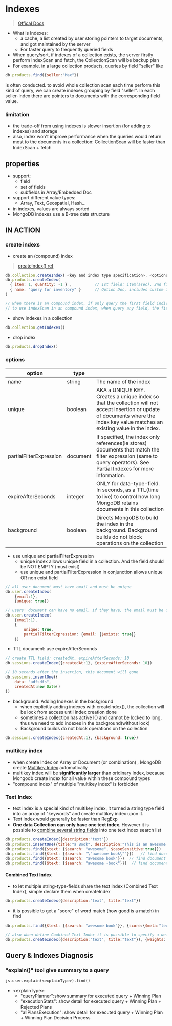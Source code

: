 # Indexes
> [Offical Docs](https://www.mongodb.com/docs/manual/indexes/)
- What is Indexes:
  - a cache, a list created by user storing pointers to target documents, and got maintained by the server
  - For faster query to frequently queried fields
- When query/sort, if indexes of a collection exists, the server firstly perform IndexScan and fetch, the CollectionScan will be backup plan
- For example. in a large collection products, queries by field "seller" like
  
```js
db.products.find({seller:"Max"})
```

is often conducted. to avoid whole collection scan each time perform this kind of query, we can create indexes grouping by field "seller". In each seller-index there are pointers to documents with the corresponding field value.
### limitation
- the trade-off from using indexes is slower insertion (for adding to indexes) and storage 
- also, index won't improve performance when the queries would return most to the documents in a collection: CollectionScan will be faster than IndexScan + fetch 


## properties
- support:
  - field
  - set of fields
  - subfields in Array/Embedded Doc
- support different value types:
  - Array, Text, Geospatial, Hash...
- in indexes, values are always sorted
- MongoDB indexes use a B-tree data structure
  
## IN ACTION

### create indexs

- create an (compound) index
> [createIndex() ref](https://www.mongodb.com/docs/manual/reference/method/db.collection.createIndex/)
```js
db.collection.createIndex( <key and index type specification>, <options> )
db.products.createIndex(
  { item: 1, quantity: -1 } ,          // 1st field: item(asec), 2nd field: quantity(desc)
  { name: "query for inventory" }      // Option Doc, includes custom Index name, default name is: "item_1_quantity_-1
)

// when there is an compound index, if only query the first field individually, indexScan will be used. If only query the second (or 3rd...) field, indexScan will not be used!!
// to use indexScan in an compound index, when query any field, the fields before it must ALL be also queried
```




- show indexes in a collection
```js
db.collection.getIndexes()
```
- drop index
```js
db.products.dropIndex()
```
### options

|option|type||
|--|--|--|
|name|string|The name of the index|
|unique|boolean|AKA a UNIQUE KEY. Creates a unique index so that the collection will not accept insertion or update of documents where the index key value matches an existing value in the index.|
|partialFilterExpression|document|If specified, the index only references(ie stores) documents that match the filter expression (same to query operators). See [Partial Indexes](https://www.mongodb.com/docs/manual/core/index-partial/) for more information.  |
|expireAfterSeconds|integer| ONLY for data-type-field. In seconds, as a TTL(time to live) to control how long MongoDB retains documents in this collection|
|background|boolean|Directs MongoDB to build the index in the background. Background builds do not block operations on the collection|

- use unique and partialFilterExpression
  - unique index allows unique field in a collection. And the field should be NOT EMPTY (must exist) 
  - use unique and partialFilterExpression in conjunction allows unique OR non exist field
```js
// all user document must have email and must be unique 
db.user.createIndex(
    {email:1},
    {unique: true})

// users' document can have no email, if they have, the email must be unique
db.user.createIndex(
    {email:1},
    {
        unique: true,
        partialFilterExpression: {email: {$exists: true}}
    })
```
- TTL document: use expireAfterSeconds
```js
// create TTL field: createdAt, expireAfterSeconds: 10
db.sessions.createIndex({createdAt:1}, {expireAfterSeconds: 10})

// 10 seconds after the insertion, this document will gone 
db.sessions.insertOne({
    data: "adfsdfs",
    createdAt:new Date()
})

```

- background: Adding Indexes in the background
  - when explicitly adding indexes with createIndex(), the collection will be lock from access until index creation done
  - sometimes a collection has active IO and cannot be locked to long, thus we need to add indexes in the background(without lock)
  - Background builds do not block operations on the collection
```js
db.sessions.createIndex({createdAt:1}, {background: true})
```



### multikey index
- when create Index on Array or Document (or combination) , MongoDB create [Multikey Index](https://www.mongodb.com/docs/manual/indexes/#multikey-index) automatically
- multikey index will be **significantly larger** than oridinary Index, because Mongodb create index for all value within these compound types
- "compound index" of multiple "multikey index" is forbidden

### Text Index
- text index is a special kind of multikey index, it turned a string type field into an array of "keywords" and create multikey index upon it.
- Text Index would generally be faster than RegExp
- **One data Collection can only have one text index**. However it is possible to [combine several string fields](####combined-text-index) into one text index search list 
```js
db.products.createIndex({description:"text"})
db.products.insertOne({title:"a Book", description:"This is an awesome book"})
db.products.find({$text: {$search: "awesome", $caseSensitive:true}})   // find document that contain word "awesome" in description, caseSensitive (default: false)
db.products.find({$text: {$search: "\"awesome book\""}})   // find document that contain a phrase (include space), by wrap the phrase with " (escaped with \)
db.products.find({$text: {$search: "awesome book"}})  // find document whose description contains "awesome" or "book" ("awesome book" is treated as array) 
db.products.find({$text: {$search: "awesome -book"}})  // find document whose description contains "awesome" but not include "book" (minus "book)

```
#### Combined Text Index
- to let multiple string-type-fields share the text index (Combined Text Index), simple declare them when createIndex
```js
db.products.createIndex({description:"text", title:"text"})
```

- it is possible to get a "score" of word match (how good is a match) in find
```js
db.products.find({$text: {$search: "awesome book"}}, {score:{$meta:"textScore"}}).sort({score:{$meta:"textScore"}})  

// also when define Combined Text Index it is possible to specify a weight to each field
db.products.createIndex({description:"text", title:"text"}), {weights: {title:1, description:10}}
```

## Query & Indexes Diagnosis
### "explain()" tool give summary to a query
```jd
js.user.explain(<explainType>).find()
```
- \<explainType>:
  - "queryPlanner":show summary for executed query + Winning Plan
  - "executionStats": show detail for executed query + Winning Plan + Rejected Plans 
  - "allPlansExecution": show detail for executed query + Winning Plan + Winning Plan Decision Process

